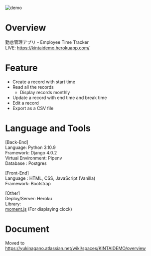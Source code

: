 ![demo](https://user-images.githubusercontent.com/32025126/156654218-a8a7c993-f628-42df-855a-eddf5f1c65e9.gif)

# Overview
勤怠管理アプリ - Employee Time Tracker  
LIVE: https://kintaidemo.herokuapp.com/

# Feature
- Create a record with start time
- Read all the records
  - Display records monthly
- Update a record with end time and break time
- Edit a record
- Export as a CSV file

# Language and Tools
[Back-End]  
Language: Python 3.10.9  
Framework: Django 4.0.2  
Virtual Environment: Pipenv  
Database : Postgres   

[Front-End]  
Language : HTML, CSS, JavaScript (Vanilla)  
Framework: Bootstrap

[Other]  
Deploy/Server: Heroku  
Library:   
[moment.js](https://github.com/moment/moment/)  (For displaying clock)

# Document
Moved to
https://yukinagano.atlassian.net/wiki/spaces/KINTAIDEMO/overview
